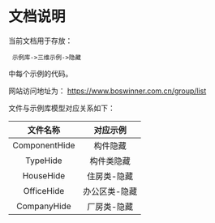# 文档说明

当前文档用于存放：

     示例库->三维示例->隐藏

中每个示例的代码。

网站访问地址为：
  https://www.boswinner.com.cn/group/list




文件与示例库模型对应关系如下：

|     文件名称      |  对应示例   |
| :-----------: | :-----: |
| ComponentHide |  构件隐藏   |
|   TypeHide    |  构件类隐藏  |
|   HouseHide   | 住房类-隐藏  |
|  OfficeHide   | 办公区类-隐藏 |
|  CompanyHide  | 厂房类-隐藏  |
